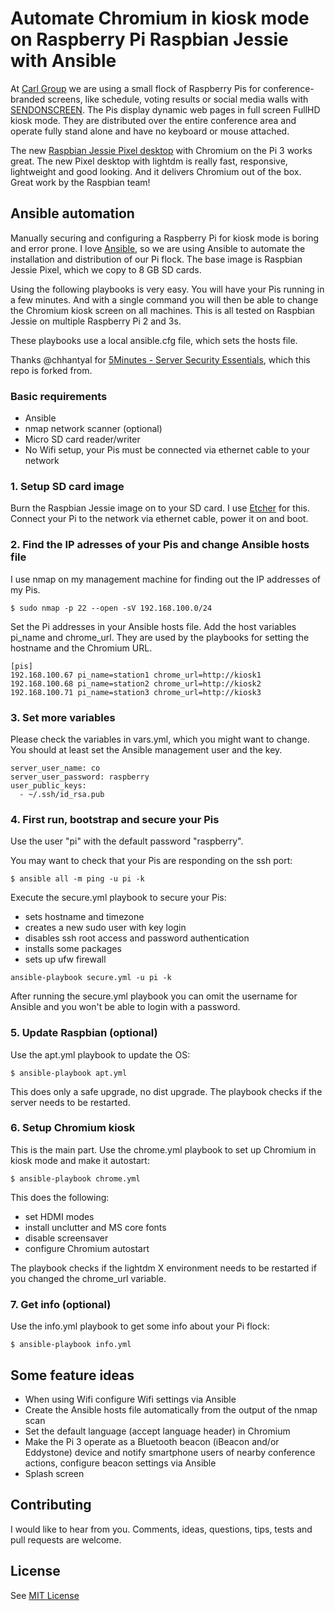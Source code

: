 # Automate Chromium in kiosk mode on Raspberry Pi Raspbian Jessie with Ansible

At [Carl Group](http://www.carl-group.de/en/home/) we are using a small flock of Raspberry Pis for conference-branded screens, like schedule, voting results or social media walls with [SENDONSCREEN](http://send.on-screen.info). The Pis display dynamic web pages in full screen FullHD kiosk mode. They are distributed over the entire conference area and operate fully stand alone and have no keyboard or mouse attached.

The new [Raspbian Jessie Pixel desktop](https://www.raspberrypi.org/downloads/raspbian/) with Chromium on the Pi 3 works great. The new Pixel desktop with lightdm is really fast, responsive, lightweight and good looking. And it delivers Chromium out of the box. Great work by the Raspbian team!

## Ansible automation

Manually securing and configuring a Raspberry Pi for kiosk mode is boring and error prone. I love [Ansible](https://www.ansible.com/), so we are using Ansible to automate the installation and distribution of our Pi flock. The base image is Raspbian Jessie Pixel, which we copy to 8 GB SD cards.

Using the following playbooks is very easy. You will have your Pis running in a few minutes. And with a single command you will then be able to change the Chromium kiosk screen on all machines.
This is all tested on Raspbian Jessie on multiple Raspberry Pi 2 and 3s.

These playbooks use a local ansible.cfg file, which sets the hosts file.

Thanks @chhantyal for [5Minutes - Server Security Essentials](https://github.com/chhantyal/5minutes), which this repo is forked from.

### Basic requirements

- Ansible
- nmap network scanner (optional)
- Micro SD card reader/writer
- No Wifi setup, your Pis must be connected via ethernet cable to your network

### 1. Setup SD card image

Burn the Raspbian Jessie image on to your SD card. I use [Etcher](https://etcher.io/) for this.
Connect your Pi to the network via ethernet cable, power it on and boot.

### 2. Find the IP adresses of your Pis and change Ansible hosts file

I use nmap on my management machine for finding out the IP addresses of my Pis.

```
$ sudo nmap -p 22 --open -sV 192.168.100.0/24
```

Set the Pi addresses in your Ansible hosts file.
Add the host variables pi_name and chrome_url. They are used by the playbooks for setting the hostname and the Chromium URL.

```
[pis]
192.168.100.67 pi_name=station1 chrome_url=http://kiosk1
192.168.100.68 pi_name=station2 chrome_url=http://kiosk2
192.168.100.71 pi_name=station3 chrome_url=http://kiosk3
```

### 3. Set more variables

Please check the variables in vars.yml, which you might want to change. You should at least set the Ansible management user and the key.

```
server_user_name: co
server_user_password: raspberry
user_public_keys:
  - ~/.ssh/id_rsa.pub
```

### 4. First run, bootstrap and secure your Pis

Use the user "pi" with the default password "raspberry".

You may want to check that your Pis are responding on the ssh port:

```
$ ansible all -m ping -u pi -k
```

Execute the secure.yml playbook to secure your Pis:
- sets hostname and timezone
- creates a new sudo user with key login
- disables ssh root access and password authentication
- installs some packages
- sets up ufw firewall

```
ansible-playbook secure.yml -u pi -k
```

After running the secure.yml playbook you can omit the username for Ansible and you won't be able to login with a password.

### 5. Update Raspbian (optional)

Use the apt.yml playbook to update the OS:

```
$ ansible-playbook apt.yml
```

This does only a safe upgrade, no dist upgrade. The playbook checks if the server needs to be restarted.

### 6. Setup Chromium kiosk

This is the main part. Use the chrome.yml playbook to set up Chromium in kiosk mode and make it autostart:

```
$ ansible-playbook chrome.yml
```

This does the following:
- set HDMI modes
- install unclutter and MS core fonts
- disable screensaver
- configure Chromium autostart

The playbook checks if the lightdm X environment needs to be restarted if you changed the chrome_url variable.

### 7. Get info (optional)

Use the info.yml playbook to get some info about your Pi flock:

```
$ ansible-playbook info.yml
```

## Some feature ideas

- When using Wifi configure Wifi settings via Ansible
- Create the Ansible hosts file automatically from the output of the nmap scan
- Set the default language (accept language header) in Chromium
- Make the Pi 3 operate as a Bluetooth beacon (iBeacon and/or Eddystone) device and notify smartphone users of nearby conference actions, configure beacon settings via Ansible
- Splash screen

## Contributing

I would like to hear from you. Comments, ideas, questions, tips, tests and pull requests are welcome.

## License

See [MIT License](LICENSE.txt)
